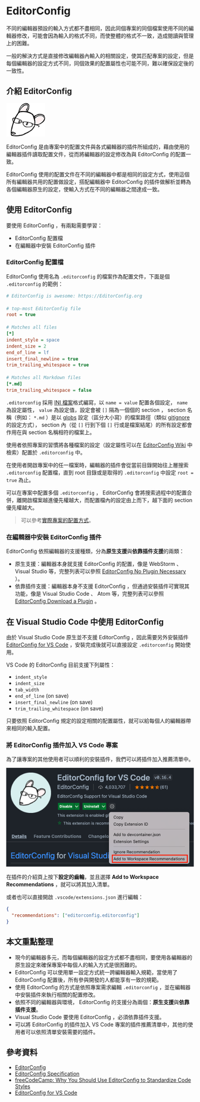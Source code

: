 # EditorConfig

不同的編輯器預設的輸入方式都不盡相同，因此同個專案的同個檔案使用不同的編輯器修改，可能會因為輸入的格式不同，而使整體的格式不一致，造成閱讀與管理上的困難。

一般的解決方式是直接修改編輯器內輸入的相關設定，使其匹配專案的設定，但是每個編輯器的設定方式不同，同個效果的配置屬性也可能不同，難以確保設定後的一致性。

## 介紹 EditorConfig

![logo](./assets/logo.png)

EditorConfig 是由專案中的配置文件與各式編輯器的插件所組成的，藉由使用的編輯器插件讀取配置文件，從而將編輯器的設定修改為與 EditorConfig 的配置一致。

EditorConfig 使用的配置文件在不同的編輯器中都是相同的設定方式，使用這個所有編輯器共用的配置做設定，搭配編輯器中 EditorConfig 的插件做解析並轉為各個編輯器原生的設定，使輸入方式在不同的編輯器之間達成一致。

## 使用 EditorConfig

要使用 EditorConfig ，有兩點需要學習：

- EditorConfig 配置檔
- 在編輯器中安裝 EditorConfig 插件

### EditorConfig 配置檔

EditorConfig 使用名為 `.editorconfig` 的檔案作為配置文件，下面是個 `.editorconfig` 的範例：

```ini
# EditorConfig is awesome: https://EditorConfig.org

# top-most EditorConfig file
root = true

# Matches all files
[*]
indent_style = space
indent_size = 2
end_of_line = lf
insert_final_newline = true
trim_trailing_whitespace = true

# Matches all Markdown files
[*.md]
trim_trailing_whitespace = false
```

`.editorconfig` 採用 [INI 檔案](https://en.wikipedia.org/wiki/INI_file)格式編寫，以 `name = value` 配置各個設定， `name` 為設定屬性， `value` 為設定值，設定會被 `[]` 隔為一個個的 section ， section 名稱（例如： `*.md` ）是以 [globs](<https://en.wikipedia.org/wiki/Glob_(programming)>) 設定（區分大小寫）的檔案路徑（類似 [gitignore](https://git-scm.com/docs/gitignore#_pattern_format) 的設定方式）， section 內（從 `[]` 行到下個 `[]` 行或是檔案結尾）的所有設定都會作用在與 section 名稱相符的檔案上。

使用者依照專案的習慣將各種檔案的設定（設定屬性可以在 [EditorConfig Wiki](https://github.com/editorconfig/editorconfig/wiki/EditorConfig-Properties) 中檢索）配置於 `.editorconfig` 中。

在使用者開啟專案中的任一檔案時，編輯器的插件會從當前目錄開始往上層搜索 `.editorconfig` 配置檔，直到 root 目錄或是取得的 `.editorconfig` 中設定 `root = true` 為止。

可以在專案中配置多個 `.editorconfig` ， EditorConfig 會將搜索過程中的配置合併，離開啟檔案越進優先權越大，而配置檔內的設定由上而下，越下面的 section 優先權越大。

> 可以參考[實際專案的配置方式](https://github.com/editorconfig/editorconfig/wiki/Projects-Using-EditorConfig)。

### 在編輯器中安裝 EditorConfig 插件

EditorConfig 依照編輯器的支援種類，分為**原生支援**與**依靠插件支援**的兩類：

- 原生支援：編輯器本身就支援 EditorConfig 的配置，像是 WebStorm 、 Visual Studio 等，完整列表可以參照 [EditorConfig No Plugin Necessary](https://editorconfig.org/#pre-installed) ）。
- 依靠插件支援：編輯器本身不支援 EditorConfig ，但通過安裝插件可實現其功能，像是 Visual Studio Code 、 Atom 等，完整列表可以參照 [EditorConfig Download a Plugin](https://editorconfig.org/#download) 。

## 在 Visual Studio Code 中使用 EditorConfig

由於 Visual Studio Code 原生並不支援 EditorConfig ，因此需要另外安裝插件 [EditorConfig for VS Code](https://marketplace.visualstudio.com/items?itemName=EditorConfig.EditorConfig) ，安裝完成後就可以直接設定 `.editorconfig` 開始使用。

VS Code 的 EditorConfig 目前支援下列屬性：

- `indent_style`
- `indent_size`
- `tab_width`
- `end_of_line` (on save)
- `insert_final_newline` (on save)
- `trim_trailing_whitespace` (on save)

只要依照 EditorConfig 規定的設定相關的配置屬性，就可以給每個人的編輯器帶來相同的輸入配置。

### 將 EditorConfig 插件加入 VS Code 專案

為了讓專案的其他使用者可以順利的安裝插件，我們可以將插件加入推薦清單中。

![extension](./assets/extension.png)

在插件的介紹頁上按下**設定的齒輪**，並且選擇 **Add to Workspace Recommendations** ，就可以將其加入清單。

或者也可以直接開啟 `.vscode/extensions.json` 進行編輯：

```json
{
  "recommendations": ["editorconfig.editorconfig"]
}
```

## 本文重點整理

- 現今的編輯器多元，而每個編輯器的設定方式都不盡相同，要使用各編輯器的原生設定來確保專案中每個人的輸入方式是很困難的。
- EditorConfig 可以使用單一設定方式統一跨編輯器輸入規範，當使用了 EditorConfig 配置後，所有參與開發的人都能享有一致的規範。
- 使用 EditorConfig 的方式是依照專案需求編輯 `.editorconfig` ，並在編輯器中安裝插件來執行相關的配置修改。
- 依照不同的編輯器與環境， EditorConfig 的支援分為兩個：**原生支援**與**依靠插件支援**。
- Visual Studio Code 要使用 EditorConfig ，必須依靠插件支援。
- 可以將 EditorConfig 的插件加入 VS Code 專案的插件推薦清單中，其他的使用者可以依照清單安裝需要的插件。

## 參考資料

- [EditorConfig](https://editorconfig.org/)
- [EditorConfig Specification](https://editorconfig-specification.readthedocs.io/)
- [freeCodeCamp: Why You Should Use EditorConfig to Standardize Code Styles](https://www.freecodecamp.org/news/how-to-use-editorconfig-to-standardize-code-styles/)
- [EditorConfig for VS Code](https://marketplace.visualstudio.com/items?itemName=EditorConfig.EditorConfig)
